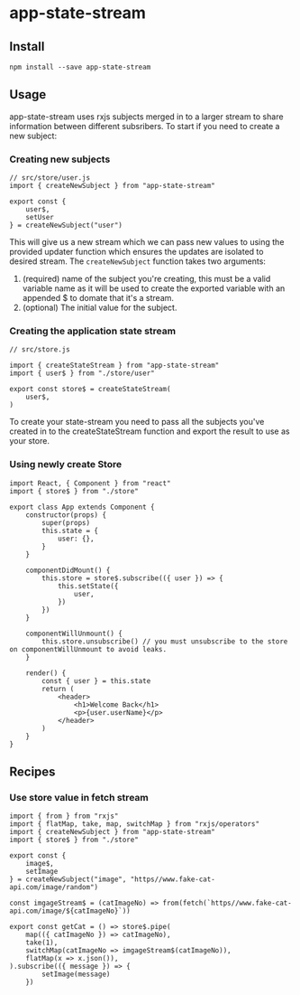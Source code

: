 # app-state-stream

## Install 

```npm install --save app-state-stream```

## Usage

app-state-stream uses rxjs subjects merged in to a larger stream to share information between different subsribers. To start if you need to create a new subject:

### Creating new subjects

```
// src/store/user.js
import { createNewSubject } from "app-state-stream"

export const {
	user$,
	setUser
} = createNewSubject("user")

```

This will give us a new stream which we can pass new values to using the provided updater function which ensures the updates are isolated to desired stream. The `createNewSubject` function takes two arguments:
1) (required) name of the subject you're creating, this must be a valid variable name as it will be used to create the exported variable with an appended $ to domate that it's a stream.
2) (optional) The initial value for the subject.

### Creating the application state stream

```
// src/store.js

import { createStateStream } from "app-state-stream"
import { user$ } from "./store/user"

export const store$ = createStateStream(
	user$,
)
```

To create your state-stream you need to pass all the subjects you've created in to the createStateStream function and export the result to use as your store.

### Using newly create Store

```
import React, { Component } from "react"
import { store$ } from "./store"

export class App extends Component {
	constructor(props) {
		super(props)
		this.state = {
			user: {},
		}
	}

	componentDidMount() {
		this.store = store$.subscribe(({ user }) => {
			this.setState({
				user,
			})
		})
	}

	componentWillUnmount() {
		this.store.unsubscribe() // you must unsubscribe to the store on componentWillUnmount to avoid leaks.
	}

	render() {
		const { user } = this.state
		return (
			<header>
				<h1>Welcome Back</h1>
				<p>{user.userName}</p>
			</header>
		)
	}
}
```

## Recipes

### Use store value in fetch stream

```
import { from } from "rxjs"
import { flatMap, take, map, switchMap } from "rxjs/operators"
import { createNewSubject } from "app-state-stream"
import { store$ } from "./store"

export const {
	image$,
	setImage
} = createNewSubject("image", "https//www.fake-cat-api.com/image/random")

const imgageStream$ = (catImageNo) => from(fetch(`https//www.fake-cat-api.com/image/${catImageNo}`))

export const getCat = () => store$.pipe(
	map(({ catImageNo }) => catImageNo),
	take(1),
	switchMap(catImageNo => imgageStream$(catImageNo)),
	flatMap(x => x.json()),
).subscribe(({ message }) => {
		setImage(message)
	})
```

